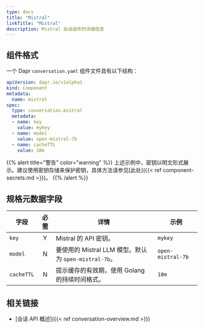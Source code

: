 ```yaml
---
type: docs
title: "Mistral"
linkTitle: "Mistral"
description: Mistral 会话组件的详细信息
---
```


## 组件格式

一个 Dapr `conversation.yaml` 组件文件具有以下结构：

```yaml
apiVersion: dapr.io/v1alpha1
kind: Component
metadata:
  name: mistral
spec:
  type: conversation.mistral
  metadata:
  - name: key
    value: mykey
  - name: model
    value: open-mistral-7b
  - name: cacheTTL
    value: 10m
```

{{% alert title="警告" color="warning" %}}
上述示例中，密钥以明文形式展示。建议使用密钥存储来保护密钥，具体方法请参见[此处]({{< ref component-secrets.md >}})。
{{% /alert %}}

## 规格元数据字段

| 字段              | 必需 | 详情 | 示例 |
|--------------------|:----:|------|------|
| `key`   | Y | Mistral 的 API 密钥。 | `mykey` |
| `model` | N | 要使用的 Mistral LLM 模型。默认为 `open-mistral-7b`。  | `open-mistral-7b` |
| `cacheTTL` | N | 提示缓存的有效期，使用 Golang 的持续时间格式。  | `10m` |

## 相关链接

- [会话 API 概述]({{< ref conversation-overview.md >}})
